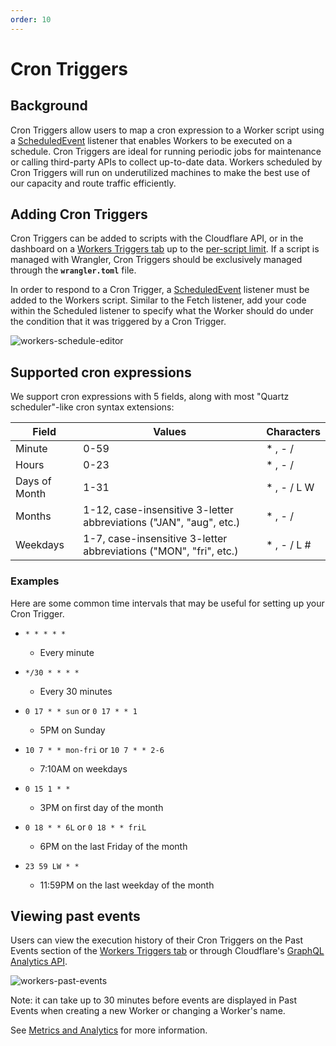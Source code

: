 ```yaml
---
order: 10
---
```


# Cron Triggers

## Background

Cron Triggers allow users to map a cron expression to a Worker script using a [ScheduledEvent](/runtime-apis/scheduled-event) listener that enables Workers to be executed on a schedule. Cron Triggers are ideal for running periodic jobs for maintenance or calling third-party APIs to collect up-to-date data. Workers scheduled by Cron Triggers will run on underutilized machines to make the best use of our capacity and route traffic efficiently.

## Adding Cron Triggers

Cron Triggers can be added to scripts with the Cloudflare API, or in the dashboard on a [Workers Triggers tab](https://dash.cloudflare.com/?to=/:account/workers) up to the [per-script limit](/platform/limits). If a script is managed with Wrangler, Cron Triggers should be exclusively managed through the **`wrangler.toml`** file.

<Aside header="Requires a ScheduledEvent Listener">

In order to respond to a Cron Trigger, a [ScheduledEvent](/runtime-apis/scheduled-event) listener must be added to the Workers script. Similar to the Fetch listener, add your code within the Scheduled listener to specify what the Worker should do under the condition that it was triggered by a Cron Trigger.

</Aside>

![workers-schedule-editor](./media/workers-schedule-editor.png)

## Supported cron expressions

We support cron expressions with 5 fields, along with most "Quartz scheduler"-like cron syntax extensions:

<TableWrap>

Field         | Values  | Characters
--------------|---------|------------
Minute        | 0-59    | * , - /
Hours         | 0-23    | * , - /
Days of Month | 1-31    | * , - / L W
Months        | 1-12, case-insensitive 3-letter abbreviations ("JAN", "aug", etc.) | * , - /
Weekdays      | 1-7, case-insensitive 3-letter abbreviations ("MON", "fri", etc.)  | * , - / L #

</TableWrap>

### Examples

Here are some common time intervals that may be useful for setting up your Cron Trigger.

<Definitions>

- `* * * * *`
  - Every minute

- `*/30 * * * *`
  - Every 30 minutes

- `0 17 * * sun` or `0 17 * * 1`
  - 5PM on Sunday

- `10 7 * * mon-fri` or `10 7 * * 2-6`
  - 7:10AM on weekdays

- `0 15 1 * *`
  - 3PM on first day of the month

- `0 18 * * 6L` or `0 18 * * friL`
  - 6PM on the last Friday of the month

- `23 59 LW * *`
  - 11:59PM on the last weekday of the month

</Definitions>

## Viewing past events

Users can view the execution history of their Cron Triggers on the Past Events section of the [Workers Triggers tab](https://dash.cloudflare.com/?to=/:account/workers) or through Cloudflare's [GraphQL Analytics API](https://secret.wiki/analytics/graphql-api).

![workers-past-events](./media/workers-past-events.png)

Note: it can take up to 30 minutes before events are displayed in Past Events when creating a new Worker or changing a Worker's name.

See [Metrics and Analytics](/learning/metrics-and-analytics) for more information.
